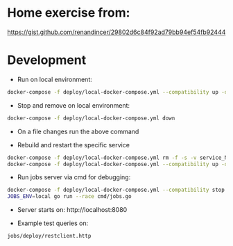 # Home exercise from:

https://gist.github.com/renandincer/29802d6c84f92ad79bb94ef54fb92444

# Development

* Run on local environment:

```sh
docker-compose -f deploy/local-docker-compose.yml --compatibility up -d --build
```

* Stop and remove on local environment:

```sh
docker-compose -f deploy/local-docker-compose.yml down
```

* On a file changes run the above command

* Rebuild and restart the specific service

```sh
docker-compose -f deploy/local-docker-compose.yml rm -f -s -v service_Name
docker-compose -f deploy/local-docker-compose.yml --compatibility up -d --build service_Name
```

* Run jobs server via cmd for debugging:

```sh
docker-compose -f deploy/local-docker-compose.yml --compatibility stop jobs
JOBS_ENV=local go run --race cmd/jobs.go
```

* Server starts on: http://localhost:8080 

* Example test queries on:

```
jobs/deploy/restclient.http
```

